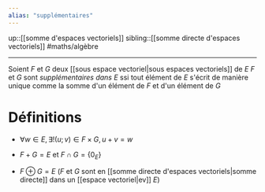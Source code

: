 ```yaml
---
alias: "supplémentaires"
---
```

up::[[somme d'espaces vectoriels]]
sibling::[[somme directe d'espaces vectoriels]]
#maths/algèbre

----
Soient $F$ et $G$ deux [[sous espace vectoriel|sous espaces vectoriels]] de $E$
$F$ et $G$ sont _supplémentaires dans $E$_ ssi tout élément de $E$ s'écrit de manière unique comme la somme d'un élément de $F$ et d'un élément de $G$

# Définitions

 - $\forall w \in E, \exists!(u;v)\in F \times G, u+v = w$
 
 - $F+G = E$ et $F \cap G = \{0_{E}\}$

 - $F \oplus G = E$ ($F$ et $G$ sont en [[somme directe d'espaces vectoriels|somme directe]] dans un [[espace vectoriel|ev]] $E$)
